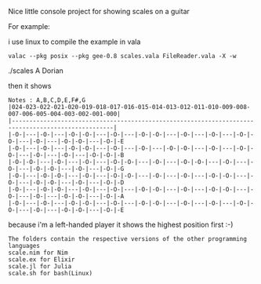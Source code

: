 Nice little console project for showing scales on a guitar

For example:

i use linux
to compile the example in vala

```
valac --pkg posix --pkg gee-0.8 scales.vala FileReader.vala -X -w
```

./scales A Dorian

then it shows

```
Notes : A,B,C,D,E,F#,G
|024-023-022-021-020-019-018-017-016-015-014-013-012-011-010-009-008-007-006-005-004-003-002-001-000|
|---------------------------------------------------------------------------------------------------|
|-O-|---|-O-|---|-O-|-O-|---|-O-|---|-O-|-O-|---|-O-|---|-O-|---|-O-|-O-|---|-O-|---|-O-|-O-|---|-O-|-E
|-O-|---|-O-|---|-O-|-O-|---|-O-|---|-O-|---|-O-|-O-|---|-O-|---|-O-|-O-|---|-O-|---|-O-|---|-O-|-O-|-B
|-O-|-O-|---|-O-|---|-O-|---|-O-|-O-|---|-O-|---|-O-|-O-|---|-O-|---|-O-|---|-O-|-O-|---|-O-|---|-O-|-G
|-O-|---|-O-|-O-|---|-O-|---|-O-|-O-|---|-O-|---|-O-|---|-O-|-O-|---|-O-|---|-O-|-O-|---|-O-|---|-O-|-D
|-O-|---|-O-|-O-|---|-O-|---|-O-|---|-O-|-O-|---|-O-|---|-O-|-O-|---|-O-|---|-O-|---|-O-|-O-|---|-O-|-A
|-O-|---|-O-|---|-O-|-O-|---|-O-|---|-O-|-O-|---|-O-|---|-O-|---|-O-|-O-|---|-O-|---|-O-|-O-|---|-O-|-E

```

because i'm a left-handed player it shows the highest position first :-)

```
The folders contain the respective versions of the other programming languages
scale.nim for Nim
scale.ex for Elixir
scale.jl for Julia
scale.sh for bash(Linux)
```



